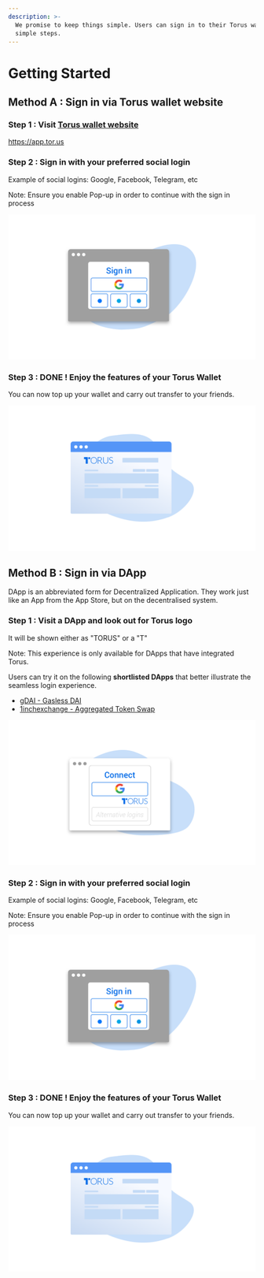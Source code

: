 ```yaml
---
description: >-
  We promise to keep things simple. Users can sign in to their Torus wallet in 3
  simple steps.
---
```


# Getting Started

## Method A : Sign in via Torus wallet website

### Step 1 : Visit [Torus wallet website](https://app.tor.us)

https://app.tor.us

### Step 2 : Sign in with your preferred social login

Example of social logins: Google, Facebook, Telegram, etc

Note: Ensure you enable Pop-up in order to continue with the sign in process

![](../.gitbook/assets/torus-website-2-2x.png)

### Step 3 : DONE ! Enjoy the features of your Torus Wallet

You can now top up your wallet and carry out transfer to your friends.

![](../.gitbook/assets/torus-website-3-2x.png)

## Method B : Sign in via DApp

DApp is an abbreviated form for Decentralized Application. They work just like an App from the App Store, but on the decentralised system.

### Step 1 : Visit a DApp and look out for Torus logo

It will be shown either as "TORUS" or a "T"

Note: This experience is only available for DApps that have integrated Torus. 

Users can try it on the following **shortlisted DApps** that better illustrate the seamless login experience.

* [gDAI - Gasless DAI](https://gdai.io/)
* [1inchexchange - Aggregated Token Swap](https://1inch.exchange/#/)

![The exact sign in button is available under &quot;Sign-In Brand Guideline&quot;.](../.gitbook/assets/dapp-website-login-2x.png)

### Step 2 : Sign in with your preferred social login

Example of social logins: Google, Facebook, Telegram, etc

Note: Ensure you enable Pop-up in order to continue with the sign in process

![](../.gitbook/assets/torus-website-2-2x.png)

### Step 3 : DONE ! Enjoy the features of your Torus Wallet

You can now top up your wallet and carry out transfer to your friends.

![](../.gitbook/assets/torus-website-3-2x.png)

#### 

### 

#### 

